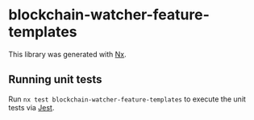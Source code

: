 # blockchain-watcher-feature-templates

This library was generated with [Nx](https://nx.dev).

## Running unit tests

Run `nx test blockchain-watcher-feature-templates` to execute the unit tests via [Jest](https://jestjs.io).
